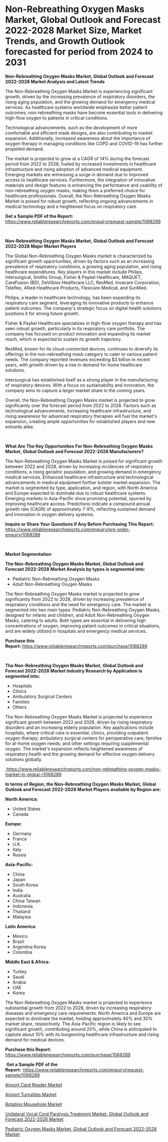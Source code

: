 <p><h1>Non-Rebreathing Oxygen Masks Market, Global Outlook and Forecast 2022-2028 Market Size, Market Trends, and Growth Outlook forecasted for period from 2024 to 2031</h1></p><p><strong>Non-Rebreathing Oxygen Masks Market, Global Outlook and Forecast 2022-2028 Market Analysis and Latest Trends</strong></p>
<p><p>The Non-Rebreathing Oxygen Masks Market is experiencing significant growth, driven by the increasing prevalence of respiratory disorders, the rising aging population, and the growing demand for emergency medical services. As healthcare systems worldwide emphasize better patient outcomes, non-rebreathing masks have become essential tools in delivering high-flow oxygen to patients in critical conditions. </p><p>Technological advancements, such as the development of more comfortable and efficient mask designs, are also contributing to market expansion. Additionally, increased awareness about the importance of oxygen therapy in managing conditions like COPD and COVID-19 has further propelled demand. </p><p>The market is projected to grow at a CAGR of 14% during the forecast period from 2022 to 2028, fueled by increased investments in healthcare infrastructure and rising adoption of advanced medical equipment. Emerging markets are witnessing a surge in demand due to improved access to healthcare services. Furthermore, the integration of innovative materials and design features is enhancing the performance and usability of non-rebreathing oxygen masks, making them a preferred choice for healthcare professionals. Overall, the Non-Rebreathing Oxygen Masks Market is poised for robust growth, reflecting ongoing advancements in medical technology and a heightened focus on respiratory care.</p></p>
<p><strong>Get a Sample PDF of the Report:&nbsp;</strong> <a href="https://www.reliableresearchreports.com/enquiry/request-sample/1068289?utm_campaign=34&utm_medium=2&utm_source=Github&utm_content=ia&utm_term=03122024&utm_id=non-rebreathing-oxygen-masks-market-global-outlook-and-forecast-2022-2028">https://www.reliableresearchreports.com/enquiry/request-sample/1068289</a></p>
<p>&nbsp;</p>
<p><strong>Non-Rebreathing Oxygen Masks Market, Global Outlook and Forecast 2022-2028 Major Market Players</strong></p>
<p><p>The Global Non-Rebreathing Oxygen Masks market is characterized by significant growth opportunities, driven by factors such as an increasing prevalence of respiratory conditions, a growing aging population, and rising healthcare expenditures. Key players in this market include Philips, Intersurgical, Smiths Group, Fisher & Paykel Healthcare, MAQUET, CareFusion (BD), DeVilbiss Healthcare LLC, ResMed, Invacare Corporation, Teleflex, Allied Healthcare Products, Flexicare Medical, and SunMed.</p><p>Philips, a leader in healthcare technology, has been expanding its respiratory care segment, leveraging its innovative products to enhance patient outcomes. The company's strategic focus on digital health solutions positions it for strong future growth.</p><p>Fisher & Paykel Healthcare specializes in high-flow oxygen therapy and has seen robust growth, particularly in its respiratory care portfolio. The company has focused on product innovation and expanding its market reach, which is expected to sustain its growth trajectory.</p><p>ResMed, known for its cloud-connected devices, continues to diversify its offerings in the non-rebreathing mask category to cater to various patient needs. The company reported revenues exceeding $3 billion in recent years, with growth driven by a rise in demand for home healthcare solutions.</p><p>Intersurgical has established itself as a strong player in the manufacturing of respiratory devices. With a focus on sustainability and innovation, the company aims to capture a larger market share in the coming years.</p><p>Overall, the Non-Rebreathing Oxygen Masks market is projected to grow significantly over the forecast period from 2022 to 2028. Factors such as technological advancements, increasing healthcare infrastructure, and rising awareness for advanced respiratory therapies will fuel the market's expansion, creating ample opportunities for established players and new entrants alike.</p></p>
<p>&nbsp;</p>
<p><strong>What Are The Key Opportunities For Non-Rebreathing Oxygen Masks Market, Global Outlook and Forecast 2022-2028 Manufacturers?</strong></p>
<p><p>The Non-Rebreathing Oxygen Masks Market is poised for significant growth between 2022 and 2028, driven by increasing incidences of respiratory conditions, a rising geriatric population, and growing demand in emergency medical services. Enhanced healthcare infrastructure and technological advancements in medical equipment further bolster market expansion. The market is segmented by type, application, and region, with North America and Europe expected to dominate due to robust healthcare systems. Emerging markets in Asia-Pacific show promising potential, spurred by improving healthcare access. Predictions indicate a compound annual growth rate (CAGR) of approximately 7-9%, reflecting sustained demand and innovation in oxygen delivery systems.</p></p>
<p><strong>Inquire or Share Your Questions If Any Before Purchasing This Report:</strong> <a href="https://www.reliableresearchreports.com/enquiry/pre-order-enquiry/1068289?utm_campaign=34&utm_medium=2&utm_source=Github&utm_content=ia&utm_term=03122024&utm_id=non-rebreathing-oxygen-masks-market-global-outlook-and-forecast-2022-2028">https://www.reliableresearchreports.com/enquiry/pre-order-enquiry/1068289</a></p>
<p>&nbsp;</p>
<p><strong>Market Segmentation</strong></p>
<p><strong>The Non-Rebreathing Oxygen Masks Market, Global Outlook and Forecast 2022-2028 Market Analysis by types is segmented into:</strong></p>
<p><ul><li>Pediatric Non-Rebreathing Oxygen Masks</li><li>Adult Non-Rebreathing Oxygen Masks</li></ul></p>
<p><p>The Non-Rebreathing Oxygen Masks market is projected to grow significantly from 2022 to 2028, driven by increasing prevalence of respiratory conditions and the need for emergency care. The market is segmented into two main types: Pediatric Non-Rebreathing Oxygen Masks, designed for infants and children, and Adult Non-Rebreathing Oxygen Masks, catering to adults. Both types are essential in delivering high concentrations of oxygen, improving patient outcomes in critical situations, and are widely utilized in hospitals and emergency medical services.</p></p>
<p><strong>Purchase this Report:&nbsp;</strong><a href="https://www.reliableresearchreports.com/purchase/1068289?utm_campaign=34&utm_medium=2&utm_source=Github&utm_content=ia&utm_term=03122024&utm_id=non-rebreathing-oxygen-masks-market-global-outlook-and-forecast-2022-2028">https://www.reliableresearchreports.com/purchase/1068289</a></p>
<p>&nbsp;</p>
<p><strong>The Non-Rebreathing Oxygen Masks Market, Global Outlook and Forecast 2022-2028 Market Industry Research by Application is segmented into:</strong></p>
<p><ul><li>Hospitals</li><li>Clinics</li><li>Ambulatory Surgical Centers</li><li>Families</li><li>Others</li></ul></p>
<p><p>The Non-Rebreathing Oxygen Masks Market is projected to experience significant growth between 2022 and 2028, driven by rising respiratory disorders and an increasing elderly population. Key applications include hospitals, where critical care is essential; clinics, providing outpatient oxygen therapy; ambulatory surgical centers for perioperative care; families for at-home oxygen needs; and other settings requiring supplemental oxygen. The market's expansion reflects heightened awareness of respiratory health and the growing demand for effective oxygen delivery solutions globally.</p></p>
<p><a href="https://www.reliableresearchreports.com/non-rebreathing-oxygen-masks-market-in-global-r1068289?utm_campaign=34&utm_medium=2&utm_source=Github&utm_content=ia&utm_term=03122024&utm_id=non-rebreathing-oxygen-masks-market-global-outlook-and-forecast-2022-2028">&nbsp;https://www.reliableresearchreports.com/non-rebreathing-oxygen-masks-market-in-global-r1068289</a></p>
<p><strong>In terms of Region, the Non-Rebreathing Oxygen Masks Market, Global Outlook and Forecast 2022-2028 Market Players available by Region are:</strong></p>
<p>
    <p> <strong> North America: </strong>
        <ul>
            <li>United States</li>
            <li>Canada</li>
        </ul>
        </p> 
    <p> <strong> Europe: </strong>
        <ul>
            <li>Germany</li>
            <li>France</li>
            <li>U.K.</li>
            <li>Italy</li>
            <li>Russia</li>
        </ul>
        </p> 
    <p> <strong> Asia-Pacific: </strong>
        <ul>
            <li>China</li>
            <li>Japan</li>
            <li>South Korea</li>
            <li>India</li>
            <li>Australia</li>
            <li>China Taiwan</li>
            <li>Indonesia</li>
            <li>Thailand</li>
            <li>Malaysia</li>
        </ul>
        </p> 
    <p> <strong> Latin America: </strong>
        <ul>
            <li>Mexico</li>
            <li>Brazil</li>
            <li>Argentina Korea</li>
            <li>Colombia</li>
        </ul>
        </p> 
    <p> <strong> Middle East & Africa: </strong>
        <ul>
            <li>Turkey</li>
            <li>Saudi</li>
            <li>Arabia</li>
            <li>UAE</li>
            <li>Korea</li>
        </ul>
    </p>
    </p>
<p><p>The Non-Rebreathing Oxygen Masks market is projected to experience substantial growth from 2022 to 2028, driven by increasing respiratory diseases and emergency care requirements. North America and Europe are expected to dominate the market, holding approximately 40% and 30% market share, respectively. The Asia-Pacific region is likely to see significant growth, contributing around 20%, while China is anticipated to capture about 10% with its burgeoning healthcare infrastructure and rising demand for medical devices.</p></p>
<p><strong>Purchase this Report: </strong><a href="https://www.reliableresearchreports.com/purchase/1068289?utm_campaign=34&utm_medium=2&utm_source=Github&utm_content=ia&utm_term=03122024&utm_id=non-rebreathing-oxygen-masks-market-global-outlook-and-forecast-2022-2028">https://www.reliableresearchreports.com/purchase/1068289</a></p>
<p>&nbsp;<strong>Get a Sample PDF of the Report:&nbsp;&nbsp;</strong><a href="https://www.reliableresearchreports.com/enquiry/request-sample/1068289?utm_campaign=34&utm_medium=2&utm_source=Github&utm_content=ia&utm_term=03122024&utm_id=non-rebreathing-oxygen-masks-market-global-outlook-and-forecast-2022-2028">https://www.reliableresearchreports.com/enquiry/request-sample/1068289</a></p>
<p><strong></strong></p>
<p><p><a href="https://issuu.com/reportprime-2/docs/airport-card-reader-market-size-2030.pptx?utm_campaign=34&utm_medium=2&utm_source=Github&utm_content=ia&utm_term=03122024&utm_id=non-rebreathing-oxygen-masks-market-global-outlook-and-forecast-2022-2028">Airport Card Reader Market</a></p><p><a href="https://issuu.com/reportprime-2/docs/airport-turnstiles-market-size-2030.pptx?utm_campaign=34&utm_medium=2&utm_source=Github&utm_content=ia&utm_term=03122024&utm_id=non-rebreathing-oxygen-masks-market-global-outlook-and-forecast-2022-2028">Airport Turnstiles Market</a></p><p><a href="https://www.linkedin.com/pulse/comprehensive-review-rotating-mousehole-market-size-revenue-jz3ke?utm_campaign=34&utm_medium=2&utm_source=Github&utm_content=ia&utm_term=03122024&utm_id=non-rebreathing-oxygen-masks-market-global-outlook-and-forecast-2022-2028">Rotating Mousehole Market</a></p><p><a href="https://github.com/AlisaRowe24/Market-Research-Report-List-1/blob/main/unilateral-vocal-cord-paralysis-treatment-market-global-outlook-and-forecast-2022-2028-market.md?utm_campaign=34&utm_medium=2&utm_source=Github&utm_content=ia&utm_term=03122024&utm_id=non-rebreathing-oxygen-masks-market-global-outlook-and-forecast-2022-2028">Unilateral Vocal Cord Paralysis Treatment Market, Global Outlook and Forecast 2022-2028 Market</a></p><p><a href="https://github.com/arvelm4nthig/Market-Research-Report-List-1/blob/main/pediatric-oxygen-masks-market-global-outlook-and-forecast-2022-2028-market.md?utm_campaign=34&utm_medium=2&utm_source=Github&utm_content=ia&utm_term=03122024&utm_id=non-rebreathing-oxygen-masks-market-global-outlook-and-forecast-2022-2028">Pediatric Oxygen Masks Market, Global Outlook and Forecast 2022-2028 Market</a></p></p>